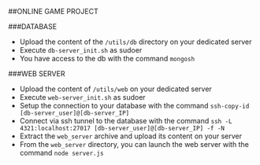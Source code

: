 ##ONLINE GAME PROJECT

###DATABASE

- Upload the content of the `/utils/db` directory on your dedicated server
- Execute `db-server_init.sh` as sudoer
- You have access to the db with the command `mongosh`

###WEB SERVER

- Upload the content of `/utils/web` on your dedicated server
- Execute `web-server_init.sh` as sudoer
- Setup the connection to your database with the command `ssh-copy-id [db-server_user]@[db-server_IP]`
- Connect via ssh tunnel to the database with the command `ssh -L 4321:localhost:27017 [db-server_user]@[db-server_IP] -f -N`
- Extract the `web_server` archive and upload its content on your server
- From the `web_server` directory, you can launch the web server with the command `node server.js`
